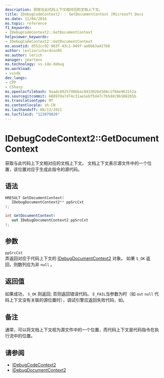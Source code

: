 ```yaml
---
description: 获取与此代码上下文相对应的文档上下文。
title: IDebugCodeContext2：： GetDocumentContext |Microsoft Docs
ms.date: 11/04/2016
ms.topic: reference
f1_keywords:
- IDebugCodeContext2::GetDocumentContext
helpviewer_keywords:
- IDebugCodeContext2::GetDocumentContext
ms.assetid: d552cc92-963f-43c1-949f-ae6b63a427b8
author: leslierichardson95
ms.author: lerich
manager: jmartens
ms.technology: vs-ide-debug
ms.workload:
- vssdk
dev_langs:
- CPP
- CSharp
ms.openlocfilehash: 9aadc89257d86bac9432026d368c1f84e963152a
ms.sourcegitcommit: 68897da7d74c31ae1ebf5d47c7b5ddc9b108265b
ms.translationtype: MT
ms.contentlocale: zh-CN
ms.lasthandoff: 08/13/2021
ms.locfileid: "122079826"
---
```

# <a name="idebugcodecontext2getdocumentcontext"></a>IDebugCodeContext2::GetDocumentContext
获取与此代码上下文相对应的文档上下文。 文档上下文表示源文件中的一个位置，该位置对应于生成此指令的源代码。

## <a name="syntax"></a>语法

```cpp
HRESULT GetDocumentContext( 
   IDebugDocumentContext2** ppSrcCxt
);
```

```csharp
int GetDocumentContext( 
   out IDebugDocumentContext2 ppSrcCxt
);
```

## <a name="parameters"></a>参数
`ppSrcCxt`\
弄返回对应于代码上下文的 [IDebugDocumentContext2](../../../extensibility/debugger/reference/idebugdocumentcontext2.md) 对象。 如果 `S_OK` 返回，则数列应为非 `null` 。

## <a name="return-value"></a>返回值
 如果成功， `S_OK` 则返回; 否则返回错误代码。 `E_FAIL`当参数为时（如 `out` `null` 代码上下文没有关联的源位置时），调试引擎应返回失败代码，如。

## <a name="remarks"></a>备注
 通常，可以将文档上下文视为源文件中的一个位置，而代码上下文是代码指令在执行流中的位置。

## <a name="see-also"></a>请参阅
- [IDebugCodeContext2](../../../extensibility/debugger/reference/idebugcodecontext2.md)
- [IDebugDocumentContext2](../../../extensibility/debugger/reference/idebugdocumentcontext2.md)
